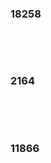 ### 18258

```python

```

<br>

<br>

### 2164

```python

```

 <br>

<br>

### 11866

```python

```

